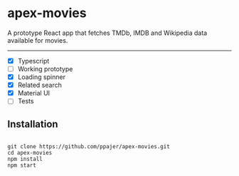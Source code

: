 # apex-movies
A prototype React app that fetches TMDb, IMDB and Wikipedia data available for movies.

---

- [x] Typescript
- [ ] Working prototype
- [x] Loading spinner
- [x] Related search
- [x] Material UI
- [ ] Tests

## Installation
```

git clone https://github.com/ppajer/apex-movies.git
cd apex-movies
npm install
npm start

```
 
